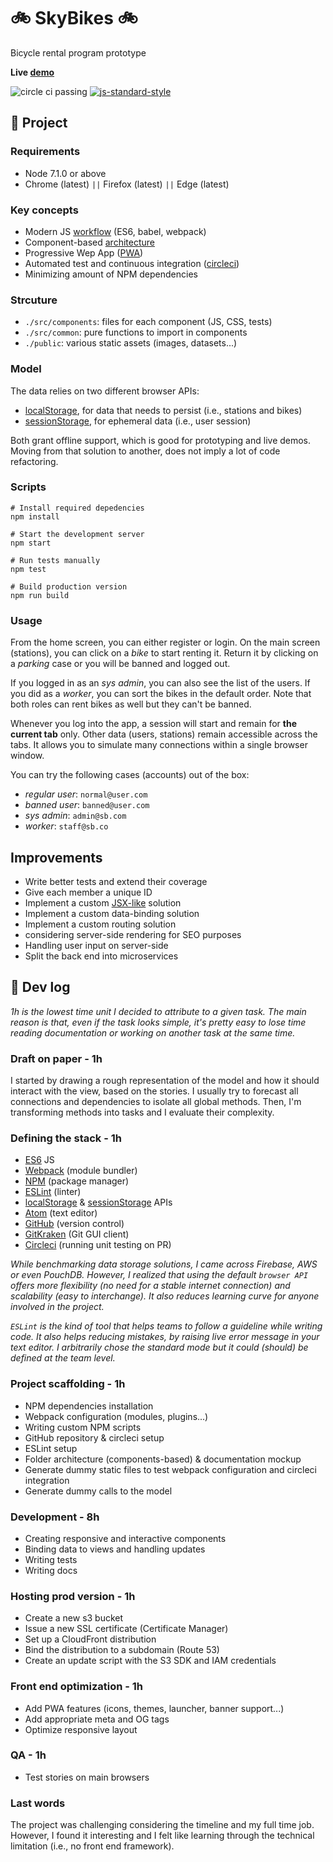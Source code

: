 # :bike: SkyBikes :bike:
Bicycle rental program prototype

**Live [demo](https://skybikes.jeanloup.me/)**

![circle ci passing](https://circleci.com/gh/Malivuk/sky-bikes.svg?style=shield&circle-token=2f8aa2cdabc83b4b39fb99eb3e46bf812ab74c85)
[![js-standard-style](https://img.shields.io/badge/code%20style-standard-brightgreen.svg)](http://standardjs.com)

## :information_desk_person: Project

### Requirements
* Node 7.1.0 or above
* Chrome (latest) `||` Firefox (latest) `||` Edge (latest)

### Key concepts
* Modern JS [workflow](http://ccoenraets.github.io/es6-tutorial/) (ES6, babel, webpack)
* Component-based [architecture](https://medium.com/@dan.shapiro1210/understanding-component-based-architecture-3ff48ec0c238)
* Progressive Wep App ([PWA](https://developers.google.com/web/progressive-web-apps/))
* Automated test and continuous integration ([circleci](https://circleci.com/))
* Minimizing amount of NPM dependencies

### Strcuture
* `./src/components`: files for each component (JS, CSS, tests)
* `./src/common`: pure functions to import in components
* `./public`: various static assets (images, datasets...)

### Model
The data relies on two different browser APIs:
* [localStorage](https://developer.mozilla.org/en-US/docs/Web/API/Window/localStorage), for data that needs to persist (i.e., stations and bikes)
* [sessionStorage](https://developer.mozilla.org/en-US/docs/Web/API/Window/sessionStorage), for ephemeral data (i.e., user session)

Both grant offline support, which is good for prototyping and live demos. Moving from that solution to another, does not imply a lot of code refactoring.

### Scripts
```shell
# Install required depedencies
npm install

# Start the development server
npm start

# Run tests manually
npm test

# Build production version
npm run build
```

### Usage
From the home screen, you can either register or login. On the main screen (stations), you can click on a *bike* to start renting it. Return it by clicking on a *parking* case or you will be banned and logged out.

If you logged in as an *sys admin*, you can also see the list of the users. If you did as a *worker*, you can sort the bikes in the default order. Note that both roles can rent bikes as well but they can't be banned.

Whenever you log into the app, a session will start and remain for **the current tab** only. Other data (users, stations) remain accessible across the tabs. It allows you to simulate many connections within a single browser window.

You can try the following cases (accounts) out of the box:
* *regular user*: `normal@user.com`
* *banned user*: `banned@user.com`
* *sys admin*: `admin@sb.com`
* *worker*: `staff@sb.co`

## Improvements
* Write better tests and extend their coverage
* Give each member a unique ID
* Implement a custom [JSX-like](https://hackernoon.com/how-i-converted-my-react-app-to-vanillajs-and-whether-or-not-it-was-a-terrible-idea-4b14b1b2faff) solution
* Implement a custom data-binding solution
* Implement a custom routing solution
* considering server-side rendering for SEO purposes
* Handling user input on server-side
* Split the back end into microservices


## :memo: Dev log

*1h is the lowest time unit I decided to attribute to a given task. The main reason is that, even if the task looks simple, it's pretty easy to lose time reading documentation or working on another task at the same time.*

### Draft on paper - 1h
I started by drawing a rough representation of the model and how it should interact with the view, based on the stories. I usually try to forecast all connections and dependencies to isolate all global methods. Then, I'm transforming methods into tasks and I evaluate their complexity. 

### Defining the stack - 1h
* [ES6](https://github.com/lukehoban/es6features) JS
* [Webpack](https://webpack.github.io/) (module bundler)
* [NPM]() (package manager)
* [ESLint]() (linter)
* [localStorage](https://developer.mozilla.org/en-US/docs/Web/API/Window/localStorage) & [sessionStorage](https://developer.mozilla.org/en-US/docs/Web/API/Window/sessionStorage) APIs
* [Atom](https://atom.io/) (text editor)
* [GitHub](https://github.com/Malivuk/sky-bikes) (version control)
* [GitKraken](https://www.gitkraken.com/) (Git GUI client)
* [Circleci]() (running unit testing on PR)

*While benchmarking data storage solutions, I came across Firebase, AWS or even PouchDB. However, I realized that using the default `browser API` offers more flexibility (no need for a stable internet connection) and scalability (easy to interchange). It also reduces learning curve for anyone involved in the project.*

*`ESLint` is the kind of tool that helps teams to follow a guideline while writing code. It also helps reducing mistakes, by raising live error message in your text editor. I arbitrarily chose the standard mode but it could (should) be defined at the team level.*

### Project scaffolding - 1h
* NPM dependencies installation
* Webpack configuration (modules, plugins...)
* Writing custom NPM scripts
* GitHub repository & circleci setup
* ESLint setup
* Folder architecture (components-based) & documentation mockup
* Generate dummy static files to test webpack configuration and circleci integration
* Generate dummy calls to the model

### Development - 8h
* Creating responsive and interactive components
* Binding data to views and handling updates
* Writing tests
* Writing docs

### Hosting prod version - 1h
* Create a new s3 bucket
* Issue a new SSL certificate (Certificate Manager)
* Set up a CloudFront distribution
* Bind the distribution to a subdomain (Route 53)
* Create an update script with the S3 SDK and IAM credentials

### Front end optimization - 1h
* Add PWA features (icons, themes, launcher, banner support...)
* Add appropriate meta and OG tags
* Optimize responsive layout

### QA - 1h
* Test stories on main browsers

### Last words
The project was challenging considering the timeline and my full time job. However, I found it interesting and I felt like learning through the technical limitation (i.e., no front end framework).
